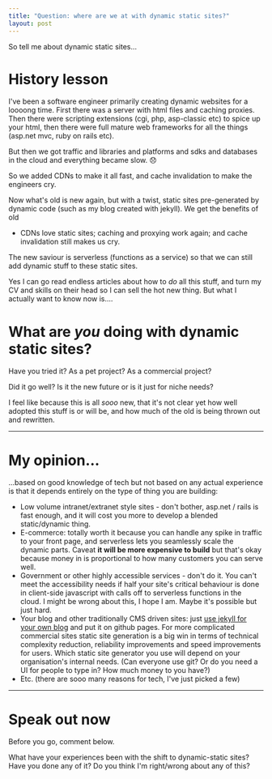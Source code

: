```yaml
---
title: "Question: where are we at with dynamic static sites?"
layout: post
---
```


So tell me about dynamic static sites...

# History lesson

I've been a software engineer primarily creating dynamic websites for a loooong
time. First there was a server with html files and caching proxies. Then there
were scripting extensions (cgi, php, asp-classic etc) to spice up your html,
then there were full mature web frameworks for all the things (asp.net mvc,
ruby on rails etc).

But then we got traffic and libraries and platforms and sdks and databases in
the cloud and everything became slow. 😞

So we added CDNs to make it all fast, and cache invalidation to make the
engineers cry.

Now what's old is new again, but with a twist, static sites pre-generated by
dynamic code (such as my blog created with jekyll). We get the benefits of old
- CDNs love static sites; caching and proxying work again; and cache
invalidation still makes us cry.

The new saviour is serverless (functions as a service) so that we can still add
dynamic stuff to these static sites.

Yes I can go read endless articles about how to *do* all this stuff, and turn
my CV and skills on their head so I can sell the hot new thing. But what I
actually want to know now is....

# What are *you* doing with dynamic static sites?

Have you tried it? As a pet project? As a commercial project?

Did it go well? Is it the new future or is it just for niche needs?

I feel like because this is all *sooo* new, that it's not clear yet how well
adopted this stuff is or will be, and how much of the old is being thrown out
and rewritten.

---

# My opinion...

...based on good knowledge of tech but not based on any actual experience is that
it depends entirely on the type of thing you are building:

* Low volume intranet/extranet style sites - don't bother, asp.net / rails is
  fast enough, and it will cost you more to develop a blended static/dynamic
thing.
* E-commerce: totally worth it because you can handle any spike in traffic to
  your front page, and serverless lets you seamlessly scale the dynamic parts.
Caveat **it will be more expensive to build** but that's okay because money in
is proportional to how many customers you can serve well.
* Government or other highly accessible services - don't do it. You can't meet
  the accessibility needs if half your site's critical behaviour is done in
client-side javascript with calls off to serverless functions in the cloud. I
might be wrong about this, I hope I am. Maybe it's possible but just hard.
* Your blog and other traditionally CMS driven sites: just [use jekyll for your
  own blog](/2019/06/24/setting-up-a-jekyll-blog/) and put it on github pages.
For more complicated commercial sites static site generation is a big win in
terms of technical complexity reduction, reliability improvements and speed
improvements for users. Which static site generator you use will depend on your
organisation's internal needs. (Can everyone use git? Or do you need a UI for
people to type in? How much money to you have?)
* Etc. (there are sooo many reasons for tech, I've just picked a few)

----

# Speak out now

Before you go, comment below.

What have your experiences been with the shift to dynamic-static sites? Have
you done any of it? Do you think I'm right/wrong about any of this?
